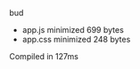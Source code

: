 bud

 - app.js       minimized       699 bytes
 - app.css       minimized       248 bytes

Compiled in 127ms